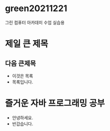 # green20211221
그린 컴퓨터 아카데미 수업 실습용


# 제일 큰 제목
## 다음 큰제목
- 이것은 목록
- 목록입니다.

# 즐거운 자바 프로그래밍 공부
- 안녕하세요.
- 반갑습니다.
